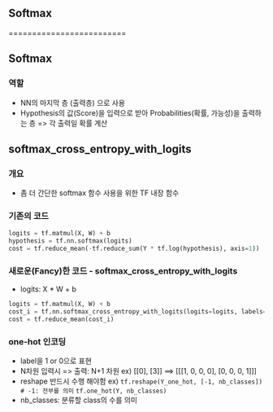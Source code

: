## Softmax
=========================
## Softmax
### 역할
* NN의 마지막 층 (출력층) 으로 사용
* Hypothesis의 값(Score)을 입력으로 받아 Probabilities(확률, 가능성)을 출력하는 층 => 각 출력일 확률 계산

## softmax_cross_entropy_with_logits
### 개요
* 좀 더 간단한 softmax 함수 사용을 위한 TF 내장 함수

### 기존의 코드
```python
logits = tf.matmul(X, W) + b
hypothesis = tf.nn.softmax(logits)
cost = tf.reduce_mean(-tf.reduce_sum(Y * tf.log(hypothesis), axis=1))
```

### 새로운(Fancy)한 코드 - softmax_cross_entropy_with_logits
* logits: X * W + b

```python
logits = tf.matmul(X, W) + b
cost_i = tf.nn.softmax_cross_entropy_with_logits(logits=logits, labels=Y_one_hot)
cost = tf.reduce_mean(cost_i)
```

### one-hot 인코딩
* label을 1 or 0으로 표현
* N차원 입력시 => 출력: N+1 차원 ex) [[0], [3]] ==> [[[1, 0, 0, 0], [0, 0, 0, 1]]]
* reshape 반드시 수행 해야함 ex) `tf.reshape(Y_one_hot, [-1, nb_classes]) # -1: 전부를 의미`
`tf.one_hot(Y, nb_classes)`
* nb_classes: 분류할 class의 수를 의미